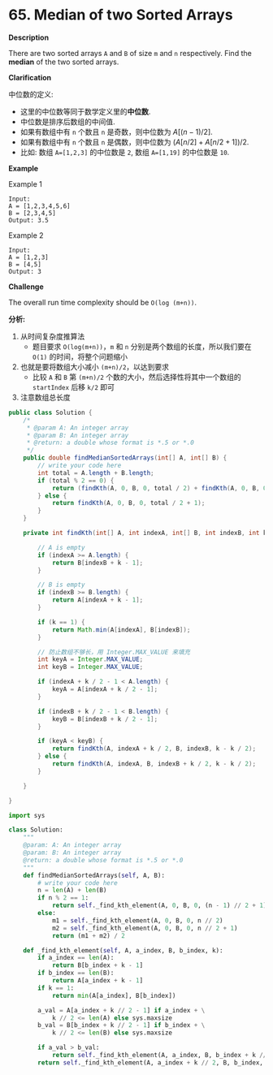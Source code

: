 # 65. Median of two Sorted Arrays

**Description**

There are two sorted arrays `A` and `B` of size `m` and `n` respectively. Find the **median** of the two sorted arrays.

**Clarification**

中位数的定义:

- 这里的中位数等同于数学定义里的**中位数**.
- 中位数是排序后数组的中间值.
- 如果有数组中有 `n` 个数且 `n` 是奇数，则中位数为 $A[(n-1)/2]$.
- 如果有数组中有 `n` 个数且 `n` 是偶数，则中位数为 $(A[n / 2] + A[n / 2 + 1]) / 2$.
- 比如: 数组 `A=[1,2,3]` 的中位数是 `2`, 数组 `A=[1,19]` 的中位数是 `10`.


**Example**

Example 1

```
Input:
A = [1,2,3,4,5,6]
B = [2,3,4,5]
Output: 3.5
```

Example 2

```
Input:
A = [1,2,3]
B = [4,5]
Output: 3
```

**Challenge**

The overall run time complexity should be `O(log (m+n))`.


**分析:**

1. 从时间复杂度推算法
    - 题目要求 `O(log(m+n))`，`m` 和 `n` 分别是两个数组的长度，所以我们要在 `O(1)` 的时间，将整个问题缩小
2. 也就是要将数组大小减小 `(m+n)/2`，以达到要求
    - 比较 `A` 和 `B` 第 `(m+n)/2` 个数的大小，然后选择性将其中一个数组的 `startIndex` 后移 `k/2` 即可
3. 注意数组总长度


```java
public class Solution {
    /*
     * @param A: An integer array
     * @param B: An integer array
     * @return: a double whose format is *.5 or *.0
     */
    public double findMedianSortedArrays(int[] A, int[] B) {
        // write your code here
        int total = A.length + B.length;
        if (total % 2 == 0) {
            return (findKth(A, 0, B, 0, total / 2) + findKth(A, 0, B, 0, total / 2 + 1)) / 2.0;
        } else {
            return findKth(A, 0, B, 0, total / 2 + 1);
        }
    }

    private int findKth(int[] A, int indexA, int[] B, int indexB, int k) {

        // A is empty
        if (indexA >= A.length) {
            return B[indexB + k - 1];
        }

        // B is empty
        if (indexB >= B.length) {
            return A[indexA + k - 1];
        }

        if (k == 1) {
            return Math.min(A[indexA], B[indexB]);
        }

        // 防止数组不够长，用 Integer.MAX_VALUE 来填充
        int keyA = Integer.MAX_VALUE;
        int keyB = Integer.MAX_VALUE;

        if (indexA + k / 2 - 1 < A.length) {
            keyA = A[indexA + k / 2 - 1];
        }

        if (indexB + k / 2 - 1 < B.length) {
            keyB = B[indexB + k / 2 - 1];
        }

        if (keyA < keyB) {
            return findKth(A, indexA + k / 2, B, indexB, k - k / 2);
        } else {
            return findKth(A, indexA, B, indexB + k / 2, k - k / 2);
        }

    }

}
```


```python
import sys

class Solution:
    """
    @param: A: An integer array
    @param: B: An integer array
    @return: a double whose format is *.5 or *.0
    """
    def findMedianSortedArrays(self, A, B):
        # write your code here
        n = len(A) + len(B)
        if n % 2 == 1:
            return self._find_kth_element(A, 0, B, 0, (n - 1) // 2 + 1)
        else:
            m1 = self._find_kth_element(A, 0, B, 0, n // 2)
            m2 = self._find_kth_element(A, 0, B, 0, n // 2 + 1)
            return (m1 + m2) / 2

    def _find_kth_element(self, A, a_index, B, b_index, k):
        if a_index == len(A):
            return B[b_index + k - 1]
        if b_index == len(B):
            return A[a_index + k - 1]
        if k == 1:
            return min(A[a_index], B[b_index])

        a_val = A[a_index + k // 2 - 1] if a_index + \
            k // 2 <= len(A) else sys.maxsize
        b_val = B[b_index + k // 2 - 1] if b_index + \
            k // 2 <= len(B) else sys.maxsize

        if a_val > b_val:
            return self._find_kth_element(A, a_index, B, b_index + k // 2, k - k // 2)
        return self._find_kth_element(A, a_index + k // 2, B, b_index, k - k // 2)
```